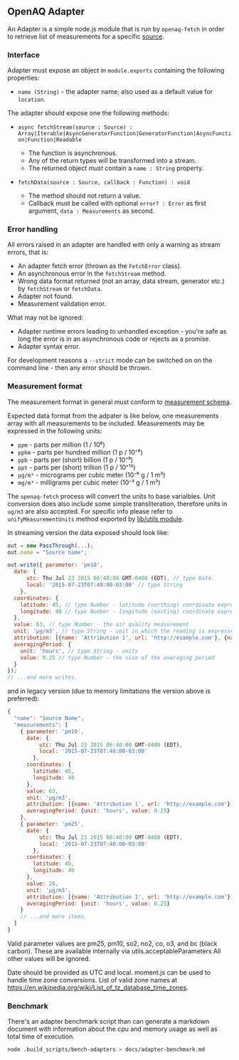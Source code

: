 ## OpenAQ Adapter

An Adapter is a simple node.js module that is run by `openaq-fetch` in order to retrieve list of measurements
for a specific [source](./source.md).

### Interface

Adapter must expose an object in `module.exports` containing the following properties:

* `name (String)` - the adapter name, also used as a default value for `location`.

The adapter should expose one the following methods:

* `async fetchStream(source : Source) : Array|Iterable|AsyncGeneratorFunction|GeneratorFunction|AsyncFunction|Function|Readable`
  * The function is asynchronous.
  * Any of the return types will be transformed into a stream.
  * The returned object *must* contain a `name : String` property.

* `fetchData(source : Source, callback : Function) : void`
  * The method should not return a value.
  * Callback must be called with optional `error? : Error` as first argument, `data : Measurements` as second.

### Error handling

All errors raised in an adapter are handled with only a warning as stream errors, that is:

* An adapter fetch error (thrown as the `FetchError` class).
* An asynchronous error in the `fetchStream` method.
* Wrong data format returned (not an array, data stream, generator etc.) by `fetchStream` or `fetchData`.
* Adapter not found.
* Measurement validation error.

What may not be ignored:

* Adapter runtime errors leading to unhandled exception - you're safe as long the error is in an asynchronous code or rejects as a promise.
* Adapter syntax error.

For development reasons a `--strict` mode can be switched on on the command line - then any error should be thrown.

### Measurement format

The measurement format in general must conform to [measurement schema](../lib/measurement-schema.json).

Expected data format from the adpater is like below, one measurements array with all measurements to be
included. Measurements may be expressed in the following units:

* `ppm` - parts per million (1 / 10⁶)
* `pphm` - parts per hundred million (1 p / 10⁺⁸)
* `ppb` - parts per (short) billion (1 p / 10⁺⁹)
* `ppt` - parts per (short) trillion (1 p / 10⁺¹²)
* `µg/m³` - micrograms per cubic meter (10⁻⁶ g / 1 m³)
* `mg/m³` - milligrams per cubic meter (10⁻³ g / 1 m³)

The `openaq-fetch` process will convert the units to base varialbles. Unit conversion does also include some
simple transliteration, therefore units in `ug/m3` are also accepted. For specific info please refer to `unifyMeasurementUnits` method exported by [lib/utils module](../lib/utils.js).

In streaming version the data exposed should look like:

```javascript
out = new PassThrough(...);
out.name = "Source name";

out.write({ parameter: 'pm10',
  date: {
      utc: Thu Jul 23 2015 06:40:00 GMT-0400 (EDT), // type Date.
      local: '2015-07-23T07:40:00-03:00' // type String
    },
  coordinates: {
    latitude: 45, // type Number - latitude (northing) coordinate expressed in degrees
    longitude: 40 // type Number - longitude (easting) coordinate expressed in degrees
  },
  value: 63, // type Number - the air quality measurement
  unit: 'µg/m3', // type String - unit in which the reading is expressed
  attribution: [{name: 'Attribution 1', url: 'http://example.com'}, {name: 'Attribtuion 2', url: 'http://example2.com'}], // type Array<Object> - list of attribution that should be displayed with the measurement.
  averagingPeriod: {
    unit: 'hours', // type String - units
    value: 0.25 // type Number - the size of the averaging period
  }
});
// ...and more writes.
```

and in legacy version (due to memory limitations the version above is preferred):

```javascript
{
  "name": "Source Name",
  "measurements": [
    { parameter: 'pm10',
      date: {
          utc: Thu Jul 23 2015 06:40:00 GMT-0400 (EDT),
          local: '2015-07-23T07:40:00-03:00'
        },
      coordinates: {
        latitude: 45,
        longitude: 40
      },
      value: 63,
      unit: 'µg/m3',
      attribution: [{name: 'Attribution 1', url: 'http://example.com'}, {name: 'Attribtuion 2', url: 'http://example2.com'}],
      averagingPeriod: {unit: 'hours', value: 0.25}
    },
    { parameter: 'pm25',
      date: {
          utc: Thu Jul 23 2015 06:40:00 GMT-0400 (EDT),
          local: '2015-07-23T07:40:00-03:00'
        },
      coordinates: {
        latitude: 45,
        longitude: 40
      },
      value: 26,
      unit: 'µg/m3',
      attribution: [{name: 'Attribution 1', url: 'http://example.com'}, {name: 'Attribtuion 2', url: 'http://example2.com'}],
      averagingPeriod: {unit: 'hours', value: 0.25}
    }
    // ...and more items.
  ]
}
```

Valid parameter values are pm25, pm10, so2, no2, co, o3, and bc (black carbon).
These are available internally via utils.acceptableParameters
All other values will be ignored.

Date should be provided as UTC and local. moment.js can be used to handle time zone
conversions. List of valid zone names at
https://en.wikipedia.org/wiki/List_of_tz_database_time_zones.

### Benchmark

There's an adapter benchmark script than can generate a markdown document with information
about the cpu and memory usage as well as total time of execution.

```bash
node .build_scripts/bench-adapters > docs/adapter-benchmark.md
```
